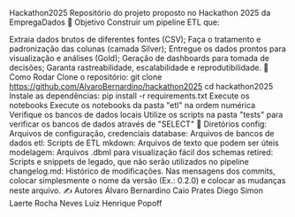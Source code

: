 Hackathon2025
Repositório do projeto proposto no Hackathon 2025 da EmpregaDados
🚀 Objetivo
Construir um pipeline ETL que:

Extraia dados brutos de diferentes fontes (CSV);
Faça o tratamento e padronização das colunas (camada Silver);
Entregue os dados prontos para visualização e análises (Gold);
Geração de dashboards para tomada de decisões;
Garanta rastreabilidade, escalabilidade e reprodutibilidade.
🧪 Como Rodar
Clone o repositório:
git clone https://github.com/AlvaroBernardino/hackathon2025
cd hackathon2025
Instale as dependências:
pip install -r requirements.txt
Execute os notebooks
Execute os notebooks da pasta "etl" na ordem numérica
Verifique os bancos de dados locais
Utilize os scripts na pasta "tests" para verificar os bancos de dados através de "SELECT"
🧪 Diretórios
config: Arquivos de configuração, credenciais
database: Arquivos de bancos de dados
etl: Scripts de ETL
mkdown: Arquivos de texto que podem ser úteis
modelagem: Arquivos .dbml para visualização fácil dos schemas
retired: Scripts e snippets de legado, que não serão utilizados no pipeline
changelog.md: Histórico de modificações. Nas mensagens dos commits, colocar simplesmente o nome da versão (Ex.: 0.2.0) e colocar as mudanças neste arquivo.
✍️ Autores
Álvaro Bernardino
Caio Prates
Diego Simon
Laerte Rocha Neves
Luiz Henrique Popoff
